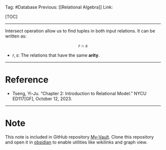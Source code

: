 Tag: #Database 
Previous: [[Relational Algebra]]
Link: 

[TOC]

---

Intersect operation allow us to find tuples in both input relations. It can be written as:

$$r \cap s$$

- $r, s$: The relations that have the same **arity**.

---

# Reference

- Tseng, Yi-Ju. “Chapter 2: Introduction to Relational Model.” NYCU ED117[GF], October 12, 2023.

---

# Note

This note is included in GitHub repository [My-Vault](https://github.com/LittleD3092/My-Vault.git). Clone this repository and open it in [obsidian](https://obsidian.md/) to enable utilities like wikilinks and graph view.